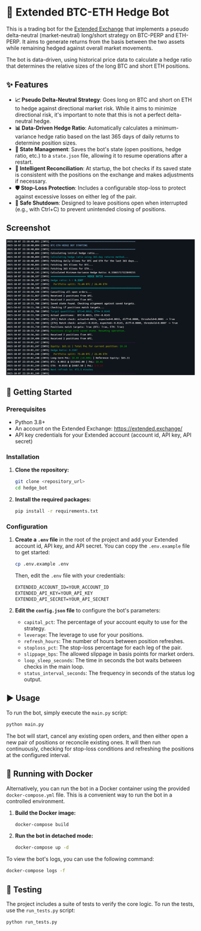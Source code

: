 # 🤖 Extended BTC-ETH Hedge Bot

This is a trading bot for the [Extended Exchange](https://extended.exchange/) that implements a pseudo delta-neutral (market-neutral) long/short strategy on BTC-PERP and ETH-PERP. It aims to generate returns from the basis between the two assets while remaining hedged against overall market movements.

The bot is data-driven, using historical price data to calculate a hedge ratio that determines the relative sizes of the long BTC and short ETH positions.

## ✨ Features

- **📈 Pseudo Delta-Neutral Strategy**: Goes long on BTC and short on ETH to hedge against directional market risk. While it aims to minimize directional risk, it's important to note that this is not a perfect delta-neutral hedge.
- **📊 Data-Driven Hedge Ratio**: Automatically calculates a minimum-variance hedge ratio based on the last 365 days of daily returns to determine position sizes.
- **💾 State Management**: Saves the bot's state (open positions, hedge ratio, etc.) to a `state.json` file, allowing it to resume operations after a restart.
- **🧠 Intelligent Reconciliation**: At startup, the bot checks if its saved state is consistent with the positions on the exchange and makes adjustments if necessary.
- **🛡️ Stop-Loss Protection**: Includes a configurable stop-loss to protect against excessive losses on either leg of the pair.
- **🔌 Safe Shutdown**: Designed to leave positions open when interrupted (e.g., with Ctrl+C) to prevent unintended closing of positions.

## Screenshot

![Bot in action](screen.png)

## 🚀 Getting Started

### Prerequisites

- Python 3.8+
- An account on the Extended Exchange: https://extended.exchange/
- API key credentials for your Extended account (account id, API key, API secret)

### Installation

1.  **Clone the repository:**
    ```bash
    git clone <repository_url>
    cd hedge_bot
    ```

2.  **Install the required packages:**
    ```bash
    pip install -r requirements.txt
    ```

### Configuration

1.  **Create a `.env` file** in the root of the project and add your Extended account id, API key, and API secret. You can copy the `.env.example` file to get started:
    ```bash
    cp .env.example .env
    ```
    Then, edit the `.env` file with your credentials:
    ```env
    EXTENDED_ACCOUNT_ID=YOUR_ACCOUNT_ID
    EXTENDED_API_KEY=YOUR_API_KEY
    EXTENDED_API_SECRET=YOUR_API_SECRET
    ```

2.  **Edit the `config.json` file** to configure the bot's parameters:
    - `capital_pct`: The percentage of your account equity to use for the strategy.
    - `leverage`: The leverage to use for your positions.
    - `refresh_hours`: The number of hours between position refreshes.
    - `stoploss_pct`: The stop-loss percentage for each leg of the pair.
    - `slippage_bps`: The allowed slippage in basis points for market orders.
    - `loop_sleep_seconds`: The time in seconds the bot waits between checks in the main loop.
    - `status_interval_seconds`: The frequency in seconds of the status log output.

## ▶️ Usage

To run the bot, simply execute the `main.py` script:

```bash
python main.py
```

The bot will start, cancel any existing open orders, and then either open a new pair of positions or reconcile existing ones. It will then run continuously, checking for stop-loss conditions and refreshing the positions at the configured interval.

## 🐳 Running with Docker

Alternatively, you can run the bot in a Docker container using the provided `docker-compose.yml` file. This is a convenient way to run the bot in a controlled environment.

1.  **Build the Docker image:**
    ```bash
    docker-compose build
    ```

2.  **Run the bot in detached mode:**
    ```bash
    docker-compose up -d
    ```

To view the bot's logs, you can use the following command:
```bash
docker-compose logs -f
```

## 🧪 Testing

The project includes a suite of tests to verify the core logic. To run the tests, use the `run_tests.py` script:

```bash
python run_tests.py
```